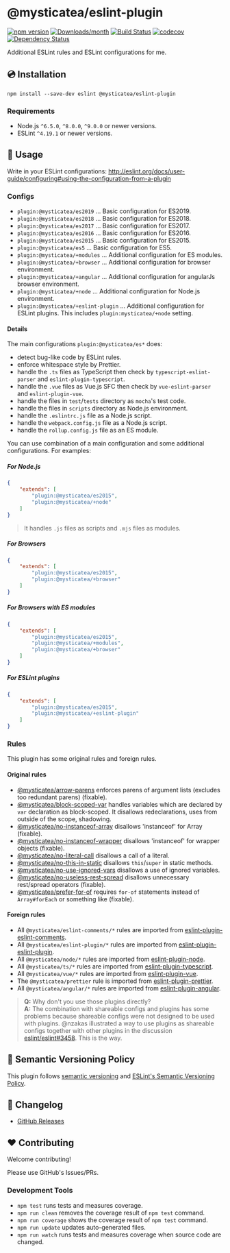 # @mysticatea/eslint-plugin

[![npm version](https://img.shields.io/npm/v/@mysticatea/eslint-plugin.svg)](https://www.npmjs.com/package/@mysticatea/eslint-plugin)
[![Downloads/month](https://img.shields.io/npm/dm/@mysticatea/eslint-plugin.svg)](http://www.npmtrends.com/@mysticatea/eslint-plugin)
[![Build Status](https://travis-ci.org/mysticatea/eslint-plugin.svg?branch=master)](https://travis-ci.org/mysticatea/eslint-plugin)
[![codecov](https://codecov.io/gh/mysticatea/eslint-plugin/branch/master/graph/badge.svg)](https://codecov.io/gh/mysticatea/eslint-plugin)
[![Dependency Status](https://david-dm.org/mysticatea/eslint-plugin.svg)](https://david-dm.org/mysticatea/eslint-plugin)

Additional ESLint rules and ESLint configurations for me.

## 💿 Installation

```
npm install --save-dev eslint @mysticatea/eslint-plugin
```

### Requirements

- Node.js `^6.5.0`, `^8.0.0`, `^9.0.0` or newer versions.
- ESLint `^4.19.1` or newer versions.

## 📖 Usage

Write in your ESLint configurations: http://eslint.org/docs/user-guide/configuring#using-the-configuration-from-a-plugin

### Configs

- `plugin:@mysticatea/es2019` ... Basic configuration for ES2019.
- `plugin:@mysticatea/es2018` ... Basic configuration for ES2018.
- `plugin:@mysticatea/es2017` ... Basic configuration for ES2017.
- `plugin:@mysticatea/es2016` ... Basic configuration for ES2016.
- `plugin:@mysticatea/es2015` ... Basic configuration for ES2015.
- `plugin:@mysticatea/es5` ... Basic configuration for ES5.
- `plugin:@mysticatea/+modules` ... Additional configuration for ES modules.
- `plugin:@mysticatea/+browser` ... Additional configuration for browser environment.
- `plugin:@mysticatea/+angular` ... Additional configuration for angularJs browser environment.
- `plugin:@mysticatea/+node` ... Additional configuration for Node.js environment.
- `plugin:@mysticatea/+eslint-plugin` ... Additional configuration for ESLint plugins. This includes `plugin:mysticatea/+node` setting.

#### Details

The main configurations `plugin:@mysticatea/es*` does:

- detect bug-like code by ESLint rules.
- enforce whitespace style by Prettier.
- handle the `.ts` files as TypeScript then check by `typescript-eslint-parser` and `eslint-plugin-typescript`.
- handle the `.vue` files as Vue.js SFC then check by `vue-eslint-parser` and `eslint-plugin-vue`.
- handle the files in `test`/`tests` directory as `mocha`'s test code.
- handle the files in `scripts` directory as Node.js environment.
- handle the `.eslintrc.js` file as a Node.js script.
- handle the `webpack.config.js` file as a Node.js script.
- handle the `rollup.config.js` file as an ES module.

You can use combination of a main configuration and some additional configurations.
For examples:

##### For Node.js

```json
{
    "extends": [
        "plugin:@mysticatea/es2015",
        "plugin:@mysticatea/+node"
    ]
}
```

> It handles `.js` files as scripts and `.mjs` files as modules.

##### For Browsers

```json
{
    "extends": [
        "plugin:@mysticatea/es2015",
        "plugin:@mysticatea/+browser"
    ]
}
```

##### For Browsers with ES modules

```json
{
    "extends": [
        "plugin:@mysticatea/es2015",
        "plugin:@mysticatea/+modules",
        "plugin:@mysticatea/+browser"
    ]
}
```

##### For ESLint plugins

```json
{
    "extends": [
        "plugin:@mysticatea/es2015",
        "plugin:@mysticatea/+eslint-plugin"
    ]
}
```

### Rules

This plugin has some original rules and foreign rules.

#### Original rules

- [@mysticatea/arrow-parens](docs/rules/arrow-parens.md) enforces parens of argument lists (excludes too redundant parens) (fixable).
- [@mysticatea/block-scoped-var](docs/rules/block-scoped-var.md) handles variables which are declared by `var` declaration as block-scoped. It disallows redeclarations, uses from outside of the scope, shadowing.
- [@mysticatea/no-instanceof-array](docs/rules/no-instanceof-array.md) disallows 'instanceof' for Array (fixable).
- [@mysticatea/no-instanceof-wrapper](docs/rules/no-instanceof-wrapper.md) disallows 'instanceof' for wrapper objects (fixable).
- [@mysticatea/no-literal-call](docs/rules/no-literal-call.md) disallows a call of a literal.
- [@mysticatea/no-this-in-static](docs/rules/no-this-in-static.md) disallows `this`/`super` in static methods.
- [@mysticatea/no-use-ignored-vars](docs/rules/no-use-ignored-vars.md) disallows a use of ignored variables.
- [@mysticatea/no-useless-rest-spread](docs/rules/no-useless-rest-spread.md) disallows unnecessary rest/spread operators (fixable).
- [@mysticatea/prefer-for-of](docs/rules/prefer-for-of.md) requires `for-of` statements instead of `Array#forEach` or something like (fixable).

#### Foreign rules

- All `@mysticatea/eslint-comments/*` rules are imported from [eslint-plugin-eslint-comments](https://www.npmjs.com/package/eslint-plugin-eslint-comments).
- All `@mysticatea/eslint-plugin/*` rules are imported from [eslint-plugin-eslint-plugin](https://www.npmjs.com/package/eslint-plugin-eslint-plugin).
- All `@mysticatea/node/*` rules are imported from [eslint-plugin-node](https://www.npmjs.com/package/eslint-plugin-node).
- All `@mysticatea/ts/*` rules are imported from [eslint-plugin-typescript](https://www.npmjs.com/package/eslint-plugin-typescript).
- All `@mysticatea/vue/*` rules are imported from [eslint-plugin-vue](https://www.npmjs.com/package/eslint-plugin-vue).
- The `@mysticatea/prettier` rule is imported from [eslint-plugin-prettier](https://www.npmjs.com/package/eslint-plugin-prettier).
- All `@mysticatea/angular/*` rules are imported from [eslint-plugin-angular](https://www.npmjs.com/package/eslint-plugin-angular).

> **Q:** Why don't you use those plugins directly?<br>
> **A:** The combination with shareable configs and plugins has some problems because shareable configs were not designed to be used with plugins. @nzakas illustrated a way to use plugins as shareable configs together with other plugins in the discussion [eslint/eslint#3458](https://github.com/eslint/eslint/issues/3458#issuecomment-257161846). This is the way.

## 🚥 Semantic Versioning Policy

This plugin follows [semantic versioning](http://semver.org/) and [ESLint's Semantic Versioning Policy](https://github.com/eslint/eslint#semantic-versioning-policy).

## 📰 Changelog

- [GitHub Releases](https://github.com/mysticatea/eslint-plugin/releases)

## ❤️ Contributing

Welcome contributing!

Please use GitHub's Issues/PRs.

### Development Tools

- `npm test` runs tests and measures coverage.
- `npm run clean` removes the coverage result of `npm test` command.
- `npm run coverage` shows the coverage result of `npm test` command.
- `npm run update` updates auto-generated files.
- `npm run watch` runs tests and measures coverage when source code are changed.
